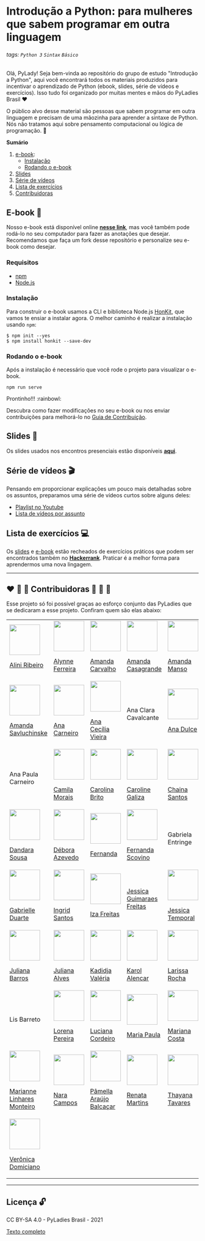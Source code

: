 # Introdução a Python: para mulheres que sabem programar em outra linguagem

###### tags: `Python 3` `Sintax` `Básico`

Olá, PyLady! Seja bem-vinda ao repositório do grupo de estudo "Introdução a Python", aqui você encontrará todos os materiais produzidos para incentivar o aprendizado de Python (ebook, slides, série de vídeos e exercícios). Isso tudo foi organizado por muitas mentes e mãos do PyLadies Brasil :heart:

O público alvo desse material são pessoas que sabem programar em outra linguagem e precisam de uma mãozinha para aprender a sintaxe de Python. Nós não tratamos aqui sobre pensamento computacional ou lógica de programação.
:rocket:

**Sumário**
1. [e-book](#e-book-ledger):
    - [Instalação](#instalação)
    - [Rodando o e-book](#rodando-o-e-book)
2. [Slides](#slides-dvd)
3. [Série de vídeos](#série-de-vídeos-clapper)
4. [Lista de exercícios](#lista-de-exercícios-female-technologist)
5. [Contribuidoras](#heart-orange_heart-yellow_heart-contribuidoras-green_heart-blue_heart-purple_heart)


## E-book :ledger:
Nosso e-book está disponível online **[nesse link](https://introducao-a-python-pyladies-brasil.netlify.app/)**, mas você também pode rodá-lo no seu computador para fazer as anotações que desejar. Recomendamos que faça um fork desse repositório e personalize seu e-book como desejar.

### Requisitos

- [npm](https://www.npmjs.com/get-npm)
- [Node.js](https://nodejs.org/en/)

### Instalação

Para construir o e-book usamos a CLI e biblioteca Node.js [HonKit](https://github.com/honkit/honkit/), que vamos te ensiar a instalar agora. O melhor caminho é realizar a instalação usando `npm`:

```
$ npm init --yes
$ npm install honkit --save-dev
```
### Rodando o e-book

Após a instalação é necessário que você rode o projeto para visualizar o e-book.

```
npm run serve
```

Prontinho!!! :rainbowl:

Descubra como fazer modificações no seu e-book ou nos enviar contribuições para melhorá-lo no [Guia de Contribuição](CONTRIBUITING.md).

## Slides :dvd:

Os slides usados nos encontros presenciais estão disponíveis **[aqui](slides.pdf)**.

## Série de vídeos :clapper:

Pensando em proporcionar explicações um pouco mais detalhadas sobre os assuntos, preparamos uma série de vídeos curtos sobre alguns deles:

- [Playlist no Youtube](https://youtube.com/playlist?list=PL0tfcsij9geHSKlUwYXHaJRaGMRWDyLmW)
- [Lista de vídeos por assunto](serie_youtube.md)

## Lista de exercícios :computer:

Os [slides](slides.pdf) e [e-book](https://introducao-a-python-pyladies-brasil.netlify.app/) estão recheados de exercícios práticos que podem ser encontrados também no **[Hackerrank](https://www.hackerrank.com/introducao-a-python-pyladies-brasil)**. Praticar é a melhor forma para aprendermos uma nova lingagem.

---
## :heart: :orange_heart: :yellow_heart: Contribuidoras :green_heart: :blue_heart: :purple_heart:

Esse projeto só foi possível graças ao esforço conjunto das PyLadies que se dedicaram a esse projeto. Confiram quem são elas abaixo:

<!-- 
Estamos usando uma estrutura de tabela html para listar as contribuidoras desse projeto. Tudo que você precisa fazer é copiar o codigo que temos nas linhas abaixo e fazer as substituições de acordo ;)

Para adicionar uma nova pessoa à lista use as linhas abaixo fazendo os ajustes necessários: 
    1. lembre de inserir o link da foto da lady entre aspas onde está escrito "LINK DA FOTO"
    2. lembre de inserir o link de referência da lady entre aspas onde está escrito "LINK DA LADY"
    3. por fim, lembre de inserir o nome da lady entre aspas onde está escrito NOME DA LADY 
Assim cada lady terá sua fotinha e um link social 


      <td>
        <img src="LINK_DA_FOTO" width="80" height="80" /><br>
        <p><a href="LINK_DA_LADY">NOME_DA_LADY</a></p>
      </td>
-->

<center>
  <table>
    <!-- LINHA 1 -->
    <tr>
      <td>
        <img src="https://avatars.githubusercontent.com/u/10133177?v=4" width="80" height="80" /><br>
        <p><a href="https://github.com/liniribeiro">Alini Ribeiro</a></p>
      </td>
      <td>
        <img src="https://avatars.githubusercontent.com/u/17454743?v=4" width="80" height="80" /><br>
        <p><a href="https://github.com/alynnefs">Alynne Ferreira</a></p>
      </td>
      <td>
        <img src="https://avatars.githubusercontent.com/u/25637695?v=4" width="80" height="80" /><br>
        <p><a href="https://github.com/amandaca24">Amanda Carvalho</a></p>
      </td>
      <td>
        <img src="https://avatars.githubusercontent.com/u/69690635?v=4" width="80" height="80" /><br>
        <p><a href="https://github.com/AmandaCasagrande">Amanda Casagrande</a></p>
      </td>
      <td>
        <img src="https://avatars.githubusercontent.com/u/40667726?v=4" width="80" height="80" /><br>
        <p><a href="https://github.com/amandapmn">Amanda Manso</a></p>
      </td>
    </tr>
    <!-- LINHA 2 -->
    <tr>
      <td>
        <img src="https://avatars.githubusercontent.com/u/23136839?v=4" width="80" height="80" /><br>
        <p><a href="https://github.com/amandasavluchinske">Amanda Savluchinske</a></p>
      </td>
      <td>
        <img src="https://avatars.githubusercontent.com/u/67640535?v=4" width="80" height="80" /><br>
        <p><a href="https://github.com/anacsv">Ana Carneiro</a></p>
      </td>
      <td>
        <img src="https://avatars.githubusercontent.com/u/30605862?v=4" width="80" height="80" /><br>
        <p><a href="https://github.com/cecivieira">Ana Cecília Vieira</a></p>
      </td>
      <td>
        <!-- O @ da Ana nao correspondeu a um perfil no github por isso esta sem link e foto--> 
        <p>Ana Clara Cavalcante</p>
      </td>
      <td>
        <img src="https://avatars.githubusercontent.com/u/13003907?v=4" width="80" height="80" /><br>
        <p><a href="https://github.com/anadulce">Ana Dulce</a></p>
      </td>
    </tr>
    <!-- LINHA 3 -->
    <tr>
      <td>
        <p>Ana Paula Carneiro</p>
      </td>
      <td>
        <img src="https://avatars.githubusercontent.com/u/79805515?v=4" width="80" height="80" /><br>
        <p><a href="https://github.com/MoraisCamila91">Camila Morais</a></p>
      </td>
      <td>
        <img src="https://avatars.githubusercontent.com/u/50220493?v=4" width="80" height="80" /><br>
        <p><a href="https://github.com/COAB1">Carolina Brito</a></p>
      </td>
      <td>
        <img src="https://avatars.githubusercontent.com/u/39313635?v=4" width="80" height="80" /><br>
        <p><a href="https://github.com/CarolineGaliza">Caroline Galiza</a></p>
      </td>
      <td>
        <img src="https://avatars.githubusercontent.com/u/49278266?v=4" width="80" height="80" /><br>
        <p><a href="https://github.com/chainao">Chaina Santos</a></p>
      </td>
    </tr>
    <!-- LINHA 4 -->
    <tr>
      <td>
        <img src="https://avatars.githubusercontent.com/u/9946227?v=4" width="80" height="80" /><br>
        <p><a href="https://github.com/dandaramcsousa">Dandara Sousa</a></p>
      </td>
      <td>
        <img src="https://avatars.githubusercontent.com/u/5026063?v=4" width="80" height="80" /><br>
        <p><a href="https://github.com/deboraazevedo">Débora Azevedo</a></p>
      </td>
      <td>
        <img src="https://avatars.githubusercontent.com/u/21251472?v=4" width="80" height="80" /><br>
        <p><a href="https://github.com/naanadr">Fernanda</a></p>
      </td>
      <td>
        <img src="https://avatars.githubusercontent.com/u/20743819?v=4" width="80" height="80" /><br>
        <p><a href="https://github.com/fernandascovino">Fernanda Scovino</a></p>
      </td>
      <td>
        <p>Gabriela Entringe</p>
      </td>
    </tr>
    <!-- LINHA 5 -->
    <tr>
      <td>
        <img src="https://avatars.githubusercontent.com/u/29407931?v=4" width="80" height="80" /><br>
        <p><a href="https://github.com/GabrielleDuarte">Gabrielle Duarte</a></p>
      </td>
      <td>
        <img src="https://avatars.githubusercontent.com/u/15175251?v=4" width="80" height="80" /><br>
        <p><a href="https://github.com/ingridl-santos">Ingrid Santos</a></p>
      </td>
      <td>
        <img src="https://avatars.githubusercontent.com/u/6431704?v=4" width="80" height="80" /><br>
        <p><a href="https://github.com/izafreitas">Iza Freitas</a></p>
      </td>
      <td>
        <p><a href="mailto:jessica.graes@gmail.com">Jessica Guimaraes Freitas</a></p>
      </td>
      <td>
        <img src="https://avatars.githubusercontent.com/u/6595551?v=4" width="80" height="80" /><br>
        <p><a href="https://github.com/jtemporal">Jessica Temporal</a></p>
      </td>
    </tr>
    <!-- LINHA 6 -->
    <tr>
      <td>
        <img src="https://avatars.githubusercontent.com/u/12106738?v=4" width="80" height="80" /><br>
        <p><a href="https://github.com/tiidadavena">Juliana Barros</a></p>
      </td>
      <td>
        <img src="https://avatars.githubusercontent.com/u/49698966?v=4" width="80" height="80" /><br>
        <p><a href="https://github.com/julianafalves">Juliana Alves</a></p>
      </td>
      <td>
        <img src="https://avatars.githubusercontent.com/u/62582168?v=4" width="80" height="80" /><br>
        <p><a href="https://github.com/Kadidjah">Kadidja Valéria</a></p>
      </td>
      <td>
        <img src="https://avatars.githubusercontent.com/u/39858749?v=4" width="80" height="80" /><br>
        <p><a href="https://github.com/karolalencar">Karol Alencar</a></p>
      </td>
      <td>
        <img src="https://avatars.githubusercontent.com/u/69212483?v=4" width="80" height="80" /><br>
        <p><a href="https://github.com/Larissa-Rocha">Larissa Rocha</a></p>
      </td>
    </tr>
    <!-- LINHA 7 -->
    <tr>
      <td>
        <p>Lis Barreto</p>
      </td>
      <td>
        <img src="https://avatars.githubusercontent.com/u/9660774?v=4" width="80" height="80" /><br>
        <p><a href="https://github.com/Lorenaps">Lorena Pereira</a></p>
      </td>
      <td>
        <img src="https://avatars.githubusercontent.com/u/18237684?v=4" width="80" height="80" /><br>
        <p><a href="https://github.com/Lucianalaura15">Luciana Cordeiro</a></p>
      </td>
      <td>
        <img src="https://avatars.githubusercontent.com/u/56452943?v=4" width="80" height="80" /><br>
        <p><a href="https://github.com/mpdiasrosa">Maria Paula</a></p>
      </td>
      <td>
        <img src="https://avatars.githubusercontent.com/u/14565450?v=4" width="80" height="80" /><br>
        <p><a href="https://github.com/mrncstt">Mariana Costa</a></p>
      </td>
    </tr>
    <!-- LINHA 8 -->
    <tr>
      <td>
        <img src="https://avatars.githubusercontent.com/u/8157164?v=4" width="80" height="80" /><br>
        <p><a href="https://github.com/hereismari">Marianne Linhares Monteiro</a></p>
      </td>
      <td>
        <img src="https://avatars.githubusercontent.com/u/63564756?v=4" width="80" height="80" /><br>
        <p><a href="https://github.com/naracampos">Nara Campos</a></p>
      </td>
      <td>
        <img src="https://avatars.githubusercontent.com/u/34974649?v=4" width="80" height="80" /><br>
        <p><a href="https://github.com/pamellabiotec">Pâmella Araújo Balcaçar</a></p>
      </td>
      <td>
          <img src="https://avatars.githubusercontent.com/u/30702989?v=4" width="80" height="80" /><br>
          <p><a href="https://github.com/22renata">Renata Martins</a></p>
      </td>
      <td>
        <img src="https://avatars.githubusercontent.com/u/27288941?v=4" width="80" height="80" /><br>
        <p><a href="https://github.com/thayanavt">Thayana Tavares</a></p>
      </td>
    </tr>
    <!-- LINHA 8 -->
    <tr>
      <td>
        <img src="https://avatars.githubusercontent.com/u/69085370?v=4" width="80" height="80" /><br>
        <p><a href="https://github.com/vevedomiciano">Verônica Domiciano</a></p>
      </td>
    </tr>
  </table>
</center>

---
## Licença :unlock:

CC BY-SA 4.0 - PyLadies Brasil - 2021

[Texto completo](LICENSE)
